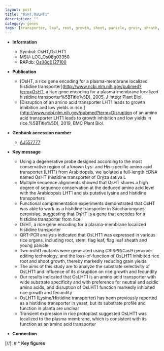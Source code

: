 ```yaml
---
layout: post
title: "OsHT,OsLHT1"
description: ""
category: genes
tags: [transporter, leaf, root, growth, shoot, panicle, grain, sheath, grain yield, plasma membrane, amino acid transporter]
---
```


* **Information**  
    + Symbol: OsHT,OsLHT1  
    + MSU: [LOC_Os08g03350](http://rice.plantbiology.msu.edu/cgi-bin/ORF_infopage.cgi?orf=LOC_Os08g03350)  
    + RAPdb: [Os08g0127100](http://rapdb.dna.affrc.go.jp/viewer/gbrowse_details/irgsp1?name=Os08g0127100)  

* **Publication**  
    + [OsHT, a rice gene encoding for a plasma-membrane localized histidine transporter](http://www.ncbi.nlm.nih.gov/pubmed?term=OsHT, a rice gene encoding for a plasma-membrane localized histidine transporter%5BTitle%5D), 2005, J Integr Plant Biol.
    + [Disruption of an amino acid transporter LHT1 leads to growth inhibition and low yields in rice.](http://www.ncbi.nlm.nih.gov/pubmed?term=Disruption of an amino acid transporter LHT1 leads to growth inhibition and low yields in rice.%5BTitle%5D), 2019, BMC Plant Biol.

* **Genbank accession number**  
    + [AJ557777](http://www.ncbi.nlm.nih.gov/nuccore/AJ557777)

* **Key message**  
    + Using a degenerative probe designed according to the most conservative region of a known Lys- and His-specific amino acid transporter (LHT1) from Arabidopsis, we isolated a full-length cDNA named OsHT (histidine transporter of Oryza sativa L
    + Multiple sequence alignments showed that OsHT shares a high degree of sequence conservation at the deduced amino acid level with the Arabidopsis LHT1 and six putative lysine and histidine transporters
    + Functional complementation experiments demonstrated that OsHT was able to work as a histidine transporter in Saccharomyces cerevisiae, suggesting that OsHT is a gene that encodes for a histidine transporter from rice
    + OsHT, a rice gene encoding for a plasma-membrane localized histidine transporter
    + QRT-PCR analysis indicated that OsLHT1 was expressed in various rice organs, including root, stem, flag leaf, flag leaf sheath and young panicle
    + Two oslht1 mutants were generated using CRISPR/Cas9 genome-editing technology, and the loss-of-function of OsLHT1 inhibited rice root and shoot growth, thereby markedly reducing grain yields
    + The aims of this study are to analyze the substrate selectivity of OsLHT1 and influence of its disruption on rice growth and fecundity
    + Our results indicated that OsLHT1 is an amino acid transporter with wide substrate specificity and with preference for neutral and acidic amino acids, and disruption of OsLHT1 function markedly inhibited rice growth and fecundity
    + OsLHT1 (Lysine/Histidine transporter) has been previously reported as a histidine transporter in yeast, but its substrate profile and function in planta are unclear
    + Transient expression in rice protoplast suggested OsLHT1 was localized to the plasma membrane, which is consistent with its function as an amino acid transporter

* **Connection**  

[//]: # * **Key figures**  


